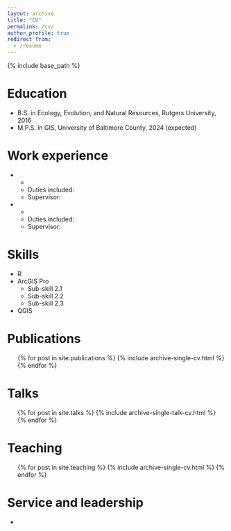 ```yaml
---
layout: archive
title: "CV"
permalink: /cv/
author_profile: true
redirect_from:
  - /resume
---
```


{% include base_path %}

Education
======
* B.S. in Ecology, Evolution, and Natural Resources, Rutgers University, 2016
* M.P.S. in GIS, University of Baltimore County, 2024 (expected)

Work experience
======
* 
  * 
  * Duties included: 
  * Supervisor: 

* 
  * 
  * Duties included: 
  * Supervisor: 
  
Skills
======
* R
* ArcGIS Pro
  * Sub-skill 2.1
  * Sub-skill 2.2
  * Sub-skill 2.3
* QGIS

Publications
======
  <ul>{% for post in site.publications %}
    {% include archive-single-cv.html %}
  {% endfor %}</ul>
  
Talks
======
  <ul>{% for post in site.talks %}
    {% include archive-single-talk-cv.html %}
  {% endfor %}</ul>
  
Teaching
======
  <ul>{% for post in site.teaching %}
    {% include archive-single-cv.html %}
  {% endfor %}</ul>
  
Service and leadership
======
* 
